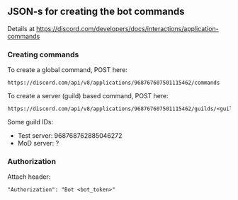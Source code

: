 ## JSON-s for creating the bot commands

Details at https://discord.com/developers/docs/interactions/application-commands

### Creating commands

To create a global command, POST here:

```
https://discord.com/api/v8/applications/968767607501115462/commands
```

To create a server (guild) based command, POST here:

```
https://discord.com/api/v8/applications/968767607501115462/guilds/<guild_id>/commands"
```

Some guild IDs:
 - Test server: 968768762885046272
 - MoD server: ?

### Authorization

Attach header:

```
"Authorization": "Bot <bot_token>"
```
